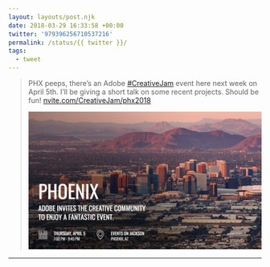 ```yaml
---
layout: layouts/post.njk
date: 2018-03-29 16:33:58 +00:00
twitter: '979396256710537216'
permalink: /status/{{ twitter }}/
tags: 
  - tweet
---
```


> PHX peeps, there’s an Adobe [#CreativeJam](https://twitter.com/hashtag/CreativeJam) event here next week on April 5th. I’ll be giving a short talk on some recent projects. Should be fun! [nvite.com/CreativeJam/phx2018](https://nvite.com/CreativeJam/phx2018)
> 
> ![Adobe invites the creative community to enjoy a fantastic event. Thursday April 5 7:00-9:45pm. Events on Jackson, Phoenix.](/img/979396256710537216-DZeDb0jUMAAl7On.jpg)

---
